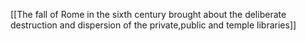 [[The fall of Rome in the sixth century brought about the deliberate destruction and dispersion of the private,public and temple libraries]]